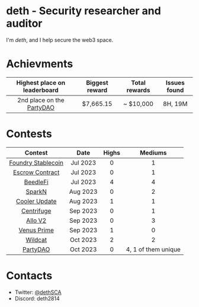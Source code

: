 # deth - Security researcher and auditor

I'm *deth*, and I help secure the web3 space.


# Achievments

| Highest place on leaderboard | Biggest reward | Total rewards | Issues found | 
|:--:|:--:|:--:| :--: |
| 2nd place on the [PartyDAO](https://code4rena.com/contests/2023-10-party-protocol#top) | $7,665.15| ~ $10,000 |  8H, 19M |

# Contests

| Contest | Date | Highs | Mediums | 
|:--:|:--:|:--:| :--: |
| [Foundry Stablecoin](https://www.codehawks.com/report/cljx3b9390009liqwuedkn0m0) | Jul 2023 | 0  | 1  |
| [Escrow Contract](https://www.codehawks.com/report/cljyfxlc40003jq082s0wemya) | Jul 2023 | 0  | 1  |
| [BeedleFi](https://www.codehawks.com/report/clkbo1fa20009jr08nyyf9wbx) | Jul 2023 | 4 | 4  |
| [SparkN](https://www.codehawks.com/report/cllcnja1h0001lc08z7w0orxx) | Aug 2023 | 0 | 2  |
| [Cooler Update](https://audits.sherlock.xyz/contests/107) | Aug 2023 | 1 | 1  |
| [Centrifuge](https://code4rena.com/reports/2023-09-centrifuge) | Sep 2023 | 0 | 1  |
| [Allo V2](https://audits.sherlock.xyz/contests/109) | Sep 2023 | 0 | 3  |
| [Venus Prime](https://code4rena.com/contests/2023-09-venus-prime#top) | Sep 2023 | 1 | 0  |
| [Wildcat](https://code4rena.com/contests/2023-10-the-wildcat-protocol#top) | Oct 2023 | 2 | 2  |
| [PartyDAO](https://code4rena.com/contests/2023-10-party-protocol#top) | Oct 2023 | 0 | 4, 1 of them unique  |


# Contacts
* Twitter: [@dethSCA](https://twitter.com/dethSCA)
* Discord: deth2814
